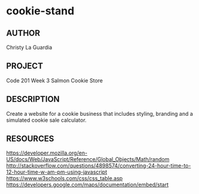 # cookie-stand

## AUTHOR
Christy La Guardia

## PROJECT
Code 201 Week 3 Salmon Cookie Store

## DESCRIPTION
Create a website for a cookie business that includes styling, branding and a simulated cookie sale calculator.

## RESOURCES
https://developer.mozilla.org/en-US/docs/Web/JavaScript/Reference/Global_Objects/Math/random
http://stackoverflow.com/questions/4898574/converting-24-hour-time-to-12-hour-time-w-am-pm-using-javascript
https://www.w3schools.com/css/css_table.asp
https://developers.google.com/maps/documentation/embed/start
